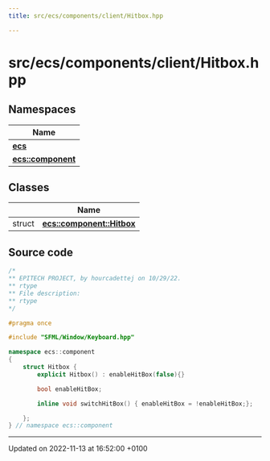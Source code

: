 ```yaml
---
title: src/ecs/components/client/Hitbox.hpp

---
```


# src/ecs/components/client/Hitbox.hpp



## Namespaces

| Name           |
| -------------- |
| **[ecs](Namespaces/namespaceecs.md)**  |
| **[ecs::component](Namespaces/namespaceecs_1_1component.md)**  |

## Classes

|                | Name           |
| -------------- | -------------- |
| struct | **[ecs::component::Hitbox](Classes/structecs_1_1component_1_1_hitbox.md)**  |




## Source code

```cpp
/*
** EPITECH PROJECT, by hourcadettej on 10/29/22.
** rtype
** File description:
** rtype
*/

#pragma once

#include "SFML/Window/Keyboard.hpp"

namespace ecs::component
{
    struct Hitbox {
        explicit Hitbox() : enableHitBox(false){}

        bool enableHitBox;

        inline void switchHitBox() { enableHitBox = !enableHitBox;};

    };
} // namespace ecs::component
```


-------------------------------

Updated on 2022-11-13 at 16:52:00 +0100
